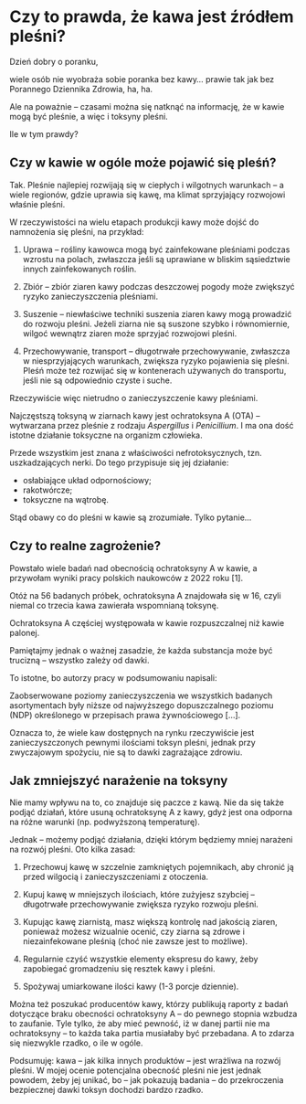 # Czy to prawda, że kawa jest źródłem pleśni?

Dzień dobry o poranku,

wiele osób nie wyobraża sobie poranka bez kawy… prawie tak jak bez Porannego Dziennika Zdrowia, ha, ha.

Ale na poważnie – czasami można się natknąć na informację, że w kawie mogą być pleśnie, a więc i toksyny pleśni.

Ile w tym prawdy?

## Czy w kawie w ogóle może pojawić się pleśń?

Tak. Pleśnie najlepiej rozwijają się w ciepłych i wilgotnych warunkach – a wiele regionów, gdzie uprawia się kawę, ma klimat sprzyjający rozwojowi właśnie pleśni.

W rzeczywistości na wielu etapach produkcji kawy może dojść do namnożenia się pleśni, na przykład:

1. Uprawa – rośliny kawowca mogą być zainfekowane pleśniami podczas wzrostu na polach, zwłaszcza jeśli są uprawiane w bliskim sąsiedztwie innych zainfekowanych roślin.

1. Zbiór – zbiór ziaren kawy podczas deszczowej pogody może zwiększyć ryzyko zanieczyszczenia pleśniami.

1. Suszenie – niewłaściwe techniki suszenia ziaren kawy mogą prowadzić do rozwoju pleśni. Jeżeli ziarna nie są suszone szybko i równomiernie, wilgoć wewnątrz ziaren może sprzyjać rozwojowi pleśni.

1. Przechowywanie, transport – długotrwałe przechowywanie, zwłaszcza w niesprzyjających warunkach, zwiększa ryzyko pojawienia się pleśni. Pleśń może też rozwijać się w kontenerach używanych do transportu, jeśli nie są odpowiednio czyste i suche.

Rzeczywiście więc nietrudno o zanieczyszczenie kawy pleśniami.

Najczęstszą toksyną w ziarnach kawy jest ochratoksyna A (OTA) – wytwarzana przez pleśnie z rodzaju _Aspergillus_ i _Penicillium_. I ma ona dość istotne działanie toksyczne na organizm człowieka.

Przede wszystkim jest znana z właściwości nefrotoksycznych, tzn. uszkadzających nerki. Do tego przypisuje się jej działanie:

- osłabiające układ odpornościowy;
- rakotwórcze;
- toksyczne na wątrobę.

Stąd obawy co do pleśni w kawie są zrozumiałe. Tylko pytanie…

## Czy to realne zagrożenie?

Powstało wiele badań nad obecnością ochratoksyny A w kawie, a przywołam wyniki pracy polskich naukowców z 2022 roku [1].

Otóż na 56 badanych próbek, ochratoksyna A znajdowała się w 16, czyli niemal co trzecia kawa zawierała wspomnianą toksynę.

Ochratoksyna A częściej występowała w kawie rozpuszczalnej niż kawie palonej.

Pamiętajmy jednak o ważnej zasadzie, że każda substancja może być trucizną – wszystko zależy od dawki.

To istotne, bo autorzy pracy w podsumowaniu napisali:

Zaobserwowane poziomy zanieczyszczenia we wszystkich badanych asortymentach były niższe od najwyższego dopuszczalnego poziomu (NDP) określonego w przepisach prawa żywnościowego […].

Oznacza to, że wiele kaw dostępnych na rynku rzeczywiście jest zanieczyszczonych pewnymi ilościami toksyn pleśni, jednak przy zwyczajowym spożyciu, nie są to dawki zagrażające zdrowiu.

## Jak zmniejszyć narażenie na toksyny

Nie mamy wpływu na to, co znajduje się paczce z kawą. Nie da się także podjąć działań, które usuną ochratoksynę A z kawy, gdyż jest ona odporna na różne warunki (np. podwyższoną temperaturę).

Jednak – możemy podjąć działania, dzięki którym będziemy mniej narażeni na rozwój pleśni. Oto kilka zasad:

1. Przechowuj kawę w szczelnie zamkniętych pojemnikach, aby chronić ją przed wilgocią i zanieczyszczeniami z otoczenia.

2. Kupuj kawę w mniejszych ilościach, które zużyjesz szybciej – długotrwałe przechowywanie zwiększa ryzyko rozwoju pleśni.

3. Kupując kawę ziarnistą, masz większą kontrolę nad jakością ziaren, ponieważ możesz wizualnie ocenić, czy ziarna są zdrowe i niezainfekowane pleśnią (choć nie zawsze jest to możliwe).

4. Regularnie czyść wszystkie elementy ekspresu do kawy, żeby zapobiegać gromadzeniu się resztek kawy i pleśni.

5. Spożywaj umiarkowane ilości kawy (1-3 porcje dziennie).

Można też poszukać producentów kawy, którzy publikują raporty z badań dotyczące braku obecności ochratoksyny A – do pewnego stopnia wzbudza to zaufanie. Tyle tylko, że aby mieć pewność, iż w danej partii nie ma ochratoksyny – to każda taka partia musiałaby być przebadana. A to zdarza się niezwykle rzadko, o ile w ogóle.

Podsumuję: kawa – jak kilka innych produktów – jest wrażliwa na rozwój pleśni. W mojej ocenie potencjalna obecność pleśni nie jest jednak powodem, żeby jej unikać, bo – jak pokazują badania – do przekroczenia bezpiecznej dawki toksyn dochodzi bardzo rzadko.
